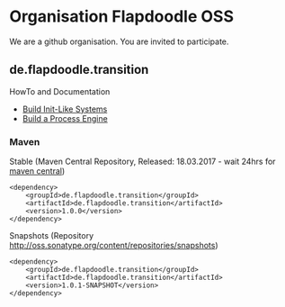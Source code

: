 # Organisation Flapdoodle OSS

We are a github organisation. You are invited to participate.

## de.flapdoodle.transition

HowTo and Documentation

* [Build Init-Like Systems](HowToBuildAnInitLikeSystem.md)
* [Build a Process Engine](HowToBuildAnProcessEngine.md)

### Maven

Stable (Maven Central Repository, Released: 18.03.2017 - wait 24hrs for [maven central](http://repo1.maven.org/maven2/de/flapdoodle/guava/de.flapdoodle.transition/maven-metadata.xml))

	<dependency>
		<groupId>de.flapdoodle.transition</groupId>
		<artifactId>de.flapdoodle.transition</artifactId>
		<version>1.0.0</version>
	</dependency>

Snapshots (Repository http://oss.sonatype.org/content/repositories/snapshots)

	<dependency>
		<groupId>de.flapdoodle.transition</groupId>
		<artifactId>de.flapdoodle.transition</artifactId>
		<version>1.0.1-SNAPSHOT</version>
	</dependency>


